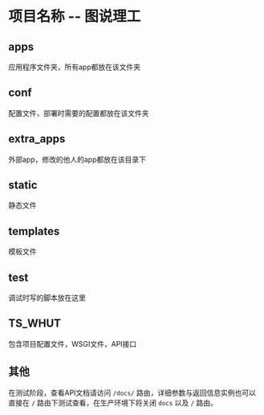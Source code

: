 # 项目名称 -- 图说理工

## apps

应用程序文件夹，所有app都放在该文件夹

## conf

配置文件，部署时需要的配置都放在该文件夹

## extra_apps

外部app，修改的他人的app都放在该目录下

## static

静态文件

## templates

模板文件

## test

调试时写的脚本放在这里

## TS_WHUT

包含项目配置文件，WSGI文件，API接口

## 其他

在测试阶段，查看API文档请访问 `/docs/` 路由，详细参数与返回信息实例也可以直接在 `/` 路由下测试查看，在生产环境下将关闭 `docs` 以及 `/` 路由。
